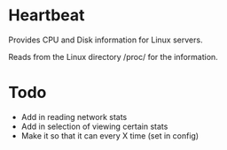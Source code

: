 # Heartbeat

Provides CPU and Disk information for Linux servers.

Reads from the Linux directory /proc/ for the information.

# Todo

* Add in reading network stats
* Add in selection of viewing certain stats
* Make it so that it can every X time (set in config) 
